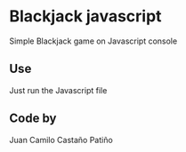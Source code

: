 # Blackjack javascript

Simple Blackjack game on Javascript console

## Use

Just run the Javascript file

## Code by
Juan Camilo Castaño Patiño
